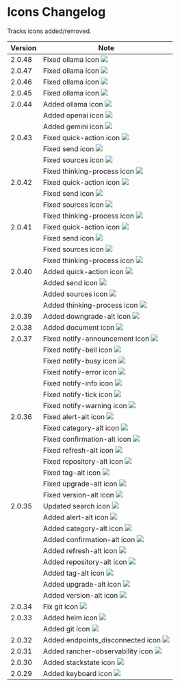 # Icons Changelog

Tracks icons added/removed.

| Version | Note                                                                            |
| ------- | ------------------------------------------------------------------------------- |
| 2.0.48  | Fixed ollama icon <img src="./svg/ollama.svg"/>                                 |
| 2.0.47  | Fixed ollama icon <img src="./svg/ollama.svg"/>                                 |
| 2.0.46  | Fixed ollama icon <img src="./svg/ollama.svg"/>                                 |
| 2.0.45  | Fixed ollama icon <img src="./svg/ollama.svg"/>                                 |
| 2.0.44  | Added ollama icon <img src="./svg/ollama.svg"/>                                 |
|         | Added openai icon <img src="./svg/openai.svg"/>                                 |
|         | Added gemini icon <img src="./svg/gemini.svg"/>                                 |
| 2.0.43  | Fixed quick-action icon <img src="./svg/quick-action.svg"/>                     |
|         | Fixed send icon <img src="./svg/send.svg"/>                                     |
|         | Fixed sources icon <img src="./svg/sources.svg"/>                               |
|         | Fixed thinking-process icon <img src="./svg/thinking-process.svg"/>             |
| 2.0.42  | Fixed quick-action icon <img src="./svg/quick-action.svg"/>                     |
|         | Fixed send icon <img src="./svg/send.svg"/>                                     |
|         | Fixed sources icon <img src="./svg/sources.svg"/>                               |
|         | Fixed thinking-process icon <img src="./svg/thinking-process.svg"/>             |
| 2.0.41  | Fixed quick-action icon <img src="./svg/quick-action.svg"/>                     |
|         | Fixed send icon <img src="./svg/send.svg"/>                                     |
|         | Fixed sources icon <img src="./svg/sources.svg"/>                               |
|         | Fixed thinking-process icon <img src="./svg/thinking-process.svg"/>             |
| 2.0.40  | Added quick-action icon <img src="./svg/quick-action.svg"/>                     |
|         | Added send icon <img src="./svg/send.svg"/>                                     |
|         | Added sources icon <img src="./svg/sources.svg"/>                               |
|         | Added thinking-process icon <img src="./svg/thinking-process.svg"/>             |
| 2.0.39  | Added downgrade-alt icon <img src="./svg/downgrade-alt.svg"/>                   |
| 2.0.38  | Added document icon <img src="./svg/document.svg"/>                             |
| 2.0.37  | Fixed notify-announcement icon <img src="./svg/notify-announcement.svg"/>       |
|         | Fixed notify-bell icon <img src="./svg/notify-bell.svg"/>                       |
|         | Fixed notify-busy icon <img src="./svg/notify-busy.svg"/>                       |
|         | Fixed notify-error icon <img src="./svg/notify-error.svg"/>                     |
|         | Fixed notify-info icon <img src="./svg/notify-info.svg"/>                       |
|         | Fixed notify-tick icon <img src="./svg/notify-tick.svg"/>                       |
|         | Fixed notify-warning icon <img src="./svg/notify-warning.svg"/>                 |
| 2.0.36  | Fixed alert-alt icon <img src="./svg/alert-alt.svg"/>                           |
|         | Fixed category-alt icon <img src="./svg/category-alt.svg"/>                     |
|         | Fixed confirmation-alt icon <img src="./svg/confirmation-alt.svg"/>             |
|         | Fixed refresh-alt icon <img src="./svg/refresh-alt.svg"/>                       |
|         | Fixed repository-alt icon <img src="./svg/repository-alt.svg"/>                 |
|         | Fixed tag-alt icon <img src="./svg/tag-alt.svg"/>                               |
|         | Fixed upgrade-alt icon <img src="./svg/upgrade-alt.svg"/>                       |
|         | Fixed version-alt icon <img src="./svg/version-alt.svg"/>                       |
| 2.0.35  | Updated search icon <img src="./svg/search.svg"/>                               |
|         | Added alert-alt icon <img src="./svg/alert-alt.svg"/>                           |
|         | Added category-alt icon <img src="./svg/category-alt.svg"/>                     |
|         | Added confirmation-alt icon <img src="./svg/confirmation-alt.svg"/>             |
|         | Added refresh-alt icon <img src="./svg/refresh-alt.svg"/>                       |
|         | Added repository-alt icon <img src="./svg/repository-alt.svg"/>                 |
|         | Added tag-alt icon <img src="./svg/tag-alt.svg"/>                               |
|         | Added upgrade-alt icon <img src="./svg/upgrade-alt.svg"/>                       |
|         | Added version-alt icon <img src="./svg/version-alt.svg"/>                       |
| 2.0.34  | Fix git icon <img src="./svg/git.svg"/>                                         |
| 2.0.33  | Added helm icon <img src="./svg/helm.svg"/>                                     |
|         | Added git icon <img src="./svg/git.svg"/>                                       |
| 2.0.32  | Added endpoints_disconnected icon <img src="./svg/endpoints_disconnected.svg"/> |
| 2.0.31  | Added rancher-observability icon <img src="./svg/rancher-observability.svg"/>   |
| 2.0.30  | Added stackstate icon <img src="./svg/stackstate.svg"/>                         |
| 2.0.29  | Added keyboard icon <img src="./svg/keyboard.svg"/>                             |
